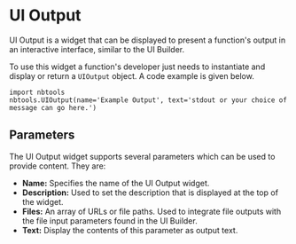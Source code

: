 # UI Output

UI Output is a widget that can be displayed to present a function's output in an interactive interface, similar to the UI Builder.

To use this widget a function's developer just needs to instantiate and display or return a `UIOutput` object. A code example is given below.

```
import nbtools
nbtools.UIOutput(name='Example Output', text='stdout or your choice of message can go here.')
```

## Parameters

The UI Output widget supports several parameters which can be used to provide content. They are:

* **Name:** Specifies the name of the UI Output widget.
* **Description:** Used to set the description that is displayed at the top of the widget.
* **Files:** An array of URLs or file paths. Used to integrate file outputs with the file input parameters found in the UI Builder.
* **Text:** Display the contents of this parameter as output text.
